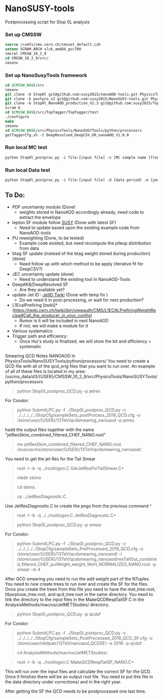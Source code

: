 # NanoSUSY-tools
Postprocessing script for Stop 0L analysis

### Set up CMSSW

```tcsh
source /cvmfs/cms.cern.ch/cmsset_default.csh
setenv SCRAM_ARCH slc6_amd64_gcc700
cmsrel CMSSW_10_2_9
cd CMSSW_10_2_9/src/
cmsenv
```

### Set up NanoSusyTools framework
```tcsh
cd $CMSSW_BASE/src
cmsenv
git clone -b Stop0l git@github.com:susy2015/nanoAOD-tools.git PhysicsTools/NanoAODTools
git clone -b postpro_v2 git@github.com:susy2015/NanoSUSY-tools.git PhysicsTools/NanoSUSYTools
git clone -b Stop0l_NanoAOD_production_V2.3 git@github.com:susy2015/TopTagger.git
scram b
cd $CMSSW_BASE/src/TopTagger/TopTagger/test
./configure
make
cmsenv
cd $CMSSW_BASE/src/PhysicsTools/NanoSUSYTools/python/processors
getTaggerCfg.sh -t DeepResolved_DeepCSV_GR_nanoAOD_V1.0.0
```

### Run local MC test
```tcsh
python Stop0l_postproc.py -i file:[input file] -s [MC sample name (from sampleSet cfg file)] -e [year]
```

### Run local Data test
```tcsh
python Stop0l_postproc.py -i file:[input file] -d [data period] -e [year]
```


## To Do:
* PDF uncertainty module (Done)
    * weights stored in NanoAOD accordingly already, need code to extract the envelope
* lepton SF module follow [SUSY](https://twiki.cern.ch/twiki/bin/viewauth/CMS/SUSLeptonSF#Scale_Factors_for_SUSY_IDs) (Done with latest SF)
    * Need to update based upon the existing example code from NanoAOD-tools
* PU reweighting  (Done, to be tested)
    * Example code existed, but need recompute the pileup distribution from data
* btag SF update (instead of the btag weight stored during production) (done)
    * Need follow up with which method to be apply (iterative fit for DeepCSV?)
* JEC uncertainty update (done)
    * Need to understand the existing tool in NanoAOD-Tools
* DeepAK8/DeepResolved SF
    * Are they available yet?
* update Jet ID : [JetID Twiki](https://twiki.cern.ch/twiki/bin/viewauth/CMS/JetID13TeVRun2018) (Done with temp fix )
    * Do we need it in post-processing, or wait for next production?
* L1EcalPrefiring [twiki]* (https://twiki.cern.ch/twiki/bin/viewauth/CMS/L1ECALPrefiringWeightRecipe#Call_the_producer_in_your_config)
    * Rumor is it will be included in next NanoAOD
    * If not, we will make a module for it
* Various systematics 
* Trigger path and efficiency:
    * Once Hui's study is finalized, we will store the bit and efficiency + systematic

Smearing QCD Notes NANOAOD
In PhysicsTools/NanoSUSYTools/python/processors/
You need to create a QCD file with all of the qcd_orig files that you want to run over.
An example of all of these files is located in my area: /uscms_data/d3/{USER}/CMSSW_10_2_9/src/PhysicsTools/NanoSUSYTools/python/processors

> python Stop0l_postproc_QCD.py -p jetres

For Condor:
> python SubmitLPC.py -f ../Stop0l_postproc_QCD.py -c ../../../../../StopCfg/sampleSets_postProcess_2016_QCD.cfg -o /store/user/{USER}/13TeV/qcdsmearing_nanoaod -p jetres

hadd the output files together with the name "jetResSkim_combined_filtered_CHEF_NANO.root"

> mv jetResSkim_combined_filtered_CHEF_NANO.root /eos/uscms/store/user/{USER}/13TeV/qcdsmearing_nanoaod/.

You need to get the jet Res for the Tail Smear
> root -l -b -q ../rootlogon.C GetJetResForTailSmear.C+

> mkdir skims

> cd skims

> cp ../JetResDiagnostic.C .

Use JetResDiagnostic.C to create the pngs from the previous command ^
> root -l -b -q ../../rootlogon.C JetResDiagnostic.C+

> python Stop0l_postproc_QCD.py -p smear

For Condor:
> python SubmitLPC.py -f ../Stop0l_postproc_QCD.py -c ../../../../../StopCfg/sampleSets_PreProcessed_2016_QCD.cfg -o /store/user/{USER}/13TeV/qcdsmearing_nanoaod/ -i /store/user/{USER}/13TeV/qcdsmearing_nanoaod/resTailOut_combined_filtered_CHEF_puWeight_weight_WoH_NORMALIZED_NANO.root -p smear -m 4

After QCD smearing you need to run the add weight part of the NTuples.
You need to now create trees to run over and create the SF for the files. 
Once you create the trees from this file you need to have the met_tree.root, ttbarplusw_tree.root, and qcd_tree.root in the same directory.
You need to link the directory to the input files in the MakeQCDRespTailSF.C in the AnalysisMethods/macros/JetMETStudies/ directory.

> python Stop0l_postproc_QCD.py -p qcdsf

For Condor:
> python SubmitLPC.py -f ../Stop0l_postproc_QCD.py -c ../../../../../StopCfg/sampleSets_PostProcessed_2016_QCD_SF.cfg -o /store/user/mkilpatr/13TeV/nanoaod_QCDSF/ -e 2016 -p qcdsf

> cd AnalysisMethods/macros/JetMETStudies/

> root -l -b -q ../rootlogon.C MakeQCDRespTailSF_NANO.C+

This will run over the input files and calculate the correct SF for the QCD. Once it finishes there will be an output root file. You need to put this file in the data directory under corrections/ and in the right year. 

After getting the SF the QCD needs to be postprocessed one last time.
